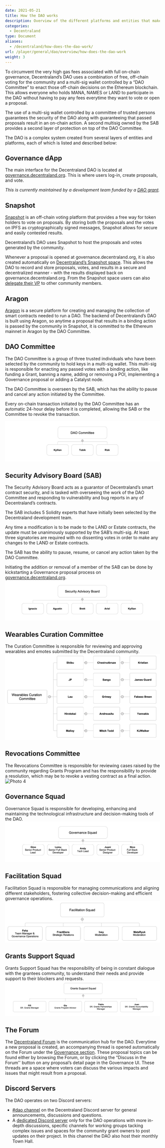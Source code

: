 ```yaml
---
date: 2021-05-21
title: How the DAO works
description: Overview of the different platforms and entities that make up the Decentraland DAO.
categories:
  - Decentraland
type: Document
aliases:
  - /decentraland/how-does-the-dao-work/
url: /player/general/dao/overview/how-does-the-dao-work
weight: 3
---
```


To circumvent the very high gas fees associated with full on-chain governance, Decentraland’s DAO uses a combination of free, off-chain voting for the community and a multi-sig wallet controlled by a “DAO Committee” to enact those off-chain decisions on the Ethereum blockchain. This allows everyone who holds MANA, NAMES or LAND to participate in the DAO without having to pay any fees everytime they want to vote or open a proposal.

The use of a multi-sig wallet controlled by a committee of trusted persons guarantees the security of the DAO along with guaranteeing that passed proposals result in an on-chain action. A second multisig owned by the SAB provides a second layer of protection on top of the DAO Committee.

The DAO is a complex system created from several layers of entities and platforms, each of which is listed and described below:

## Governance dApp

The main interface for the Decentraland DAO is located at [governance.decentraland.org](https://governance.decentraland.org). This is where users log-in, create proposals, and vote. 
<br/>

*This is currently maintained by a development team funded by a [DAO grant](https://governance.decentraland.org/proposal/?id=ed53e850-5e70-11ec-8188-4352ce3d30e7).*

## Snapshot

[Snapshot](https://snapshot.org/#/) is an off-chain voting platform that provides a free way for token holders to vote on proposals. By storing both the proposals and the votes on IPFS as cryptographically signed messages, Snapshot allows for secure and easily contested results.

Decentraland’s DAO uses Snapshot to host the proposals and votes generated by the community. 

Whenever a proposal is opened at governance.decentraland.org, it is also created automatically on [Decentraland’s Snapshot space](https://snapshot.org/#/snapshot.dcl.eth). This allows the DAO to record and store proposals, votes, and results in a secure and decentralized manner - with the results displayed back on governance.decentraland.org. From the Snapshot space users can also [delegate their VP](https://snapshot.org/#/delegate/snapshot.dcl.eth) to other community members. 

## Aragon

[Aragon](https://aragon.org/) is a secure platform for creating and managing the collection of smart contracts needed to run a DAO. The backend of Decentraland’s DAO is built using Aragon, so anytime a proposal that results in a binding action is passed by the community in Snapshot, it is committed to the Ethereum mainnet in Aragon by the DAO Committee. 

## DAO Committee

The DAO Committee is a group of three trusted individuals who have been selected by the community to hold keys in a multi-sig wallet. This multi-sig is responsible for enacting any passed votes with a binding action, like funding a Grant, banning a name, adding or removing a POI, implementing a Governance proposal or adding a Catalyst node.

The DAO Committee is overseen by the SAB, which has the ability to pause and cancel any action initiated by the Committee.

Every on-chain transaction initiated by the DAO Committee has an automatic 24-hour delay before it is completed, allowing the SAB or the Committee to revoke the transaction.

![Photo 1](https://github.com/decentraland/documentation/blob/main/static/images/DAO%20Organizational%20Chart/DAO%20Committee.png?raw=true)
## Security Advisory Board (SAB)

The Security Advisory Board acts as a guarantor of Decentraland’s smart contract security, and is tasked with overseeing the work of the DAO Committee and responding to vulnerability and bug reports in any of Decentraland’s contracts. 

The SAB includes 5 Solidity experts that have initially been selected by the Decentraland development team.

Any time a modification is to be made to the LAND or Estate contracts, the update must be unanimously supported by the SAB’s multi-sig. At least three signatories are required with no dissenting votes in order to make any changes to the LAND or Estate contracts.

The SAB has the ability to pause, resume, or cancel any action taken by the DAO Committee.

Initiating the addition or removal of a member of the SAB can be done by kickstarting a Governance proposal process on [governance.decentraland.org](https://governance.decentraland.org).
![Photo 2](https://github.com/decentraland/documentation/blob/main/static/images/DAO%20Organizational%20Chart/Security%20Advisory%20Board.png?raw=true)
## Wearables Curation Committee

The Curation Committee is responsible for reviewing and approving wearables and emotes submitted by the Decentraland community.
![Photo 3](https://github.com/decentraland/documentation/blob/main/static/images/DAO%20Organizational%20Chart/Wearables%20Curation%20Last.png?raw=true)
## Revocations Committee

The Revocations Committee is responsible for reviewing cases raised by the community regarding Grants Program and has the responsibility to provide a resolution, which may be to revoke a vesting contract as a final action.
![Photo 4](https://github.com/lordlikedao/documentation/blob/main/static/images/DAO%20Organizational%20Chart/Revocation.png?raw=true)
## Governance Squad

Governance Squad is responsible for developing, enhancing and maintaining the technological infrastructure and decision-making tools of the DAO.
![Photo 5](https://github.com/decentraland/documentation/blob/main/static/images/DAO%20Organizational%20Chart/Governance%20Squad.png?raw=true)
## Facilitation Squad

Facilitation Squad is responsible for managing communications and aligning different stakeholders, fostering collective decision-making and efficient governance operations. 
![Photo 6](https://github.com/decentraland/documentation/blob/main/static/images/DAO%20Organizational%20Chart/Facilitation%20last.png?raw=true)
## Grants Support Squad

 Grants Support Squad has the responsibility of being in constant dialogue with the grantees community, to understand their needs and provide support to their blockers and requests.
![Photo 7](https://github.com/decentraland/documentation/blob/main/static/images/DAO%20Organizational%20Chart/Grant%20Support.png?raw=true)

## The Forum

The [Decentraland Forum](https://forum.decentraland.org) is the communication hub for the DAO. Everytime a new proposal is created, an accompanying thread is opened automatically on the Forum under the [Governance section](https://forum.decentraland.org/c/governance/). These proposal topics can be found either by browsing the Forum, or by clicking the “Discuss in the Forum'' button on any proposal’s detail page in the Governance UI. These threads are a space where voters can discuss the various impacts and issues that might result from a proposal.

## Discord Servers

The DAO operates on two Discord servers:
* [#dao channel](https://discord.com/channels/417796904760639509/538106198419832844) on the Decentraland Discord server for general announcements, discussions and questions.
* A [dedicated Discord server](https://dcl.gg/daodiscord) only for the DAO operations with more in-depth discussions, specific channels for working groups tacking complex issues and spaces for the community grant owners to post updates on their project. In this channel the DAO also host their monthly Town Hall. 
 
